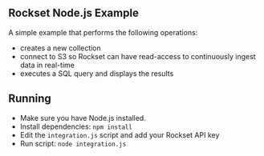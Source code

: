 ## Rockset Node.js Example

A simple example that performs the following operations:

* creates a new collection
* connect to S3 so Rockset can have read-access to continuously ingest data in real-time
* executes a SQL query and displays the results

## Running

* Make sure you have Node.js installed.
* Install dependencies: `npm install`
* Edit the `integration.js` script and add your Rockset API key
* Run script: `node integration.js`
